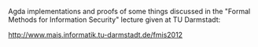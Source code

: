 Agda implementations and proofs of some things discussed in
the "Formal Methods for Information Security" lecture
given at TU Darmstadt:

http://www.mais.informatik.tu-darmstadt.de/fmis2012

